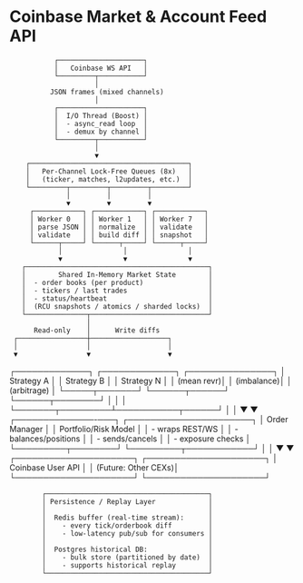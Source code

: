 # Coinbase Market & Account Feed API


               ┌─────────────────────┐
               │   Coinbase WS API   │
               └─────────┬───────────┘
                         │
              JSON frames (mixed channels)
                         │
               ┌─────────────────────┐
               │  I/O Thread (Boost) │
               │  - async_read loop  │
               │  - demux by channel │
               └─────────┬───────────┘
                         │
                         ▼
        ┌───────────────────────────────────────┐
        │   Per-Channel Lock-Free Queues (8x)   │
        │   (ticker, matches, l2updates, etc.)  │
        └─────────┬─────────┬─────────┬─────────┘
                  │         │         │
                  ▼         ▼         ▼
         ┌────────────┐ ┌────────────┐ ┌────────────┐
         │ Worker 0   │ │ Worker 1   │ │ Worker 7   │
         │ parse JSON │ │ normalize  │ │ validate   │
         │ validate   │ │ build diff │ │ snapshot   │
         └──────┬─────┘ └──────┬─────┘ └──────┬─────┘
                │               │               │
                ▼               ▼               ▼
       ┌─────────────────────────────────────────────┐
       │        Shared In-Memory Market State        │
       │  - order books (per product)                │
       │  - tickers / last trades                    │
       │  - status/heartbeat                         │
       │  (RCU snapshots / atomics / sharded locks)  │
       └───────────────┬─────────────────────────────┘
                       │
          Read-only    │      Write diffs
     ┌─────────────────┼───────────────────┐
     │                 │                   │
     ▼                 ▼                   ▼
┌─────────────┐  ┌─────────────┐    ┌───────────────┐
│ Strategy A  │  │ Strategy B  │    │ Strategy N    │
│  (mean revr)│  │  (imbalance)│    │  (arbitrage)  │
└─────┬───────┘  └──────┬──────┘    └──────┬────────┘
      │                 │                  │
      └───────┬─────────┴───────────┬──────┘
              │                     │
              ▼                     ▼
   ┌──────────────-───┐    ┌──────────────────────┐
   │ Order Manager    │    │ Portfolio/Risk Model │
   │ - wraps REST/WS  │    │ - balances/positions │
   │ - sends/cancels  │    │ - exposure checks    │
   └─────────┬────────┘    └─────────┬────────────┘
             │                       │
             ▼                       ▼
       ┌─────────────────────┐   ┌─────────────────────┐
       │ Coinbase User API   │   │ (Future: Other CEXs)│
       └─────────────────────┘   └─────────────────────┘


            ┌────────────────────────────────────────┐
            │ Persistence / Replay Layer             │
            │                                        │
            │  Redis buffer (real-time stream):      │
            │    - every tick/orderbook diff         │
            │    - low-latency pub/sub for consumers │
            │                                        │
            │  Postgres historical DB:               │
            │    - bulk store (partitioned by date)  │
            │    - supports historical replay        │
            └────────────────────────────────────────┘

